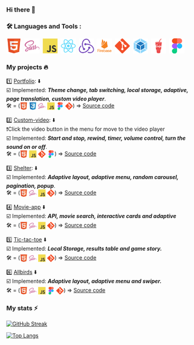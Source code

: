 ### Hi there 👋
### :hammer_and_wrench: Languages and Tools :
<div>
  <img src="https://github.com/devicons/devicon/blob/master/icons/html5/html5-original.svg" title="HTML5" alt="HTML" width="40" height="40"/>&nbsp;
  <img src="https://raw.githubusercontent.com/devicons/devicon/1119b9f84c0290e0f0b38982099a2bd027a48bf1/icons/sass/sass-original.svg" title="sass" alt="sass" width="40" height="40"/>&nbsp;
  <img src="https://github.com/devicons/devicon/blob/master/icons/javascript/javascript-original.svg" title="JavaScript" alt="JavaScript" width="40"/>&nbsp;
    <img src="https://raw.githubusercontent.com/devicons/devicon/1119b9f84c0290e0f0b38982099a2bd027a48bf1/icons/react/react-original.svg" title="react" alt="react" width="40" height="40"/>&nbsp;
  <img src="https://github.com/devicons/devicon/blob/master/icons/redux/redux-original.svg" title="Redux" alt="Redux " width="40" height="40"/>&nbsp;
  <img src="https://github.com/devicons/devicon/blob/master/icons/firebase/firebase-plain-wordmark.svg" title="Firebase" alt="Firebase" width="40" height="40"/>&nbsp;
  <img src="https://raw.githubusercontent.com/devicons/devicon/1119b9f84c0290e0f0b38982099a2bd027a48bf1/icons/git/git-original.svg" title="Git" alt="Git" width="40" height="40"/>&nbsp;
  <img src="https://raw.githubusercontent.com/devicons/devicon/1119b9f84c0290e0f0b38982099a2bd027a48bf1/icons/webpack/webpack-original.svg" title="webpack" **alt="webpack" width="40" height="40"/>&nbsp;
  <img src="https://raw.githubusercontent.com/devicons/devicon/1119b9f84c0290e0f0b38982099a2bd027a48bf1/icons/gulp/gulp-plain.svg" title="gulp" **alt="gulp" width="40" height="40"/>&nbsp;
  <img src="https://raw.githubusercontent.com/devicons/devicon/1119b9f84c0290e0f0b38982099a2bd027a48bf1/icons/figma/figma-original.svg" title="figma" alt="figma" width="40" height="40"/>&nbsp;
</div>

### My projects 🔥
1️⃣ [Portfolio](https://ruslsatt.github.io/rs-school-stage-0/portfolio/): ⬇️ <br/>
☑️ Implemented: ***Theme change, tab switching, local storage, adaptive, page translation, custom video player***. <br/>
🛠️ = (<img align="center" src="https://github.com/devicons/devicon/blob/master/icons/html5/html5-original.svg" title="HTML5" alt="HTML" width="20" height="20"/>
<img align="center" src="https://raw.githubusercontent.com/devicons/devicon/1119b9f84c0290e0f0b38982099a2bd027a48bf1/icons/css3/css3-original.svg"  title="CSS3" alt="CSS" width="20" height="20"/>
<img align="center" src="https://raw.githubusercontent.com/devicons/devicon/1119b9f84c0290e0f0b38982099a2bd027a48bf1/icons/sass/sass-original.svg" title="sass" alt="sass" width="20" height="20"/>
<img align="center" src="https://github.com/devicons/devicon/blob/master/icons/javascript/javascript-original.svg" title="JavaScript" alt="JavaScript" width="20"/>
<img align="center" src="https://raw.githubusercontent.com/devicons/devicon/1119b9f84c0290e0f0b38982099a2bd027a48bf1/icons/figma/figma-original.svg" title="figma" alt="figma" width="20" height="20"/>
<img align="center" src="https://raw.githubusercontent.com/devicons/devicon/1119b9f84c0290e0f0b38982099a2bd027a48bf1/icons/git/git-original.svg" title="Git" alt="Git" width="20" height="20"/>) => [Source code](https://github.com/RuslSatt/rs-school-stage-0/tree/portfolio)
<br/>

2️⃣ [Custom-video](https://ruslsatt.github.io/rs-school-stage-0/portfolio/): ⬇️ <br/>
❗Click the video button in the menu for move to the video player <br/>
☑️ Implemented: ***Start and stop, rewind, timer, volume control, turn the sound on or off***. <br/>
🛠️ = (<img align="center" src="https://github.com/devicons/devicon/blob/master/icons/html5/html5-original.svg" title="HTML5" alt="HTML" width="20" height="20"/>
<img align="center" src="https://github.com/devicons/devicon/blob/master/icons/javascript/javascript-original.svg" title="JavaScript" alt="JavaScript" width="20"/>
<img align="center" src="https://raw.githubusercontent.com/devicons/devicon/1119b9f84c0290e0f0b38982099a2bd027a48bf1/icons/git/git-original.svg" title="Git" alt="Git" width="20" height="20"/>
<img align="center" src="https://raw.githubusercontent.com/devicons/devicon/1119b9f84c0290e0f0b38982099a2bd027a48bf1/icons/figma/figma-original.svg" title="figma" alt="figma" width="20" height="20"/>) => [Source code](https://github.com/RuslSatt/rs-school-stage-0/tree/custom-video)
<br/>

3️⃣ [Shelter](https://ruslsatt.github.io/shelter/): ⬇️ <br/>
☑️ Implemented: ***Adaptive layout, adaptive menu, random carousel, pagination, popup***. <br/>
🛠️ = (<img align="center" src="https://github.com/devicons/devicon/blob/master/icons/html5/html5-original.svg" title="HTML5" alt="HTML" width="20" height="20"/>
<img align="center" src="https://raw.githubusercontent.com/devicons/devicon/1119b9f84c0290e0f0b38982099a2bd027a48bf1/icons/sass/sass-original.svg" title="sass" alt="sass" width="20" height="20"/>
<img align="center" src="https://github.com/devicons/devicon/blob/master/icons/javascript/javascript-original.svg" title="JavaScript" alt="JavaScript" width="20"/>
<img align="center" src="https://raw.githubusercontent.com/devicons/devicon/1119b9f84c0290e0f0b38982099a2bd027a48bf1/icons/git/git-original.svg" title="Git" alt="Git" width="20" height="20"/>) => [Source code](https://github.com/RuslSatt/shelter/tree/main)
<br/>

4️⃣ [Movie-app](https://ruslsatt.github.io/rs-school-stage-0/movie-app/) ⬇️ <br/>
☑️ Implemented: ***API, movie search, interactive cards and adaptive*** <br/>
🛠️ = (<img align="center" src="https://github.com/devicons/devicon/blob/master/icons/html5/html5-original.svg" title="HTML5" alt="HTML" width="20" height="20"/>
<img align="center" src="https://raw.githubusercontent.com/devicons/devicon/1119b9f84c0290e0f0b38982099a2bd027a48bf1/icons/sass/sass-original.svg" title="sass" alt="sass" width="20" height="20"/>
<img align="center" src="https://github.com/devicons/devicon/blob/master/icons/javascript/javascript-original.svg" title="JavaScript" alt="JavaScript" width="20"/>
<img align="center" src="https://raw.githubusercontent.com/devicons/devicon/1119b9f84c0290e0f0b38982099a2bd027a48bf1/icons/git/git-original.svg" title="Git" alt="Git" width="20" height="20"/>) => [Source code](https://github.com/RuslSatt/rs-school-stage-0/tree/movie-app)
<br/>

5️⃣ [Tic-tac-toe](https://ruslsatt.github.io/rs-school-stage-0/tic-tac-toe/) ⬇️ <br/>
☑️ Implemented: ***Local Storage, results table and game story.*** <br/>
🛠️ = (<img align="center" src="https://github.com/devicons/devicon/blob/master/icons/html5/html5-original.svg" title="HTML5" alt="HTML" width="20" height="20"/>
<img align="center" src="https://raw.githubusercontent.com/devicons/devicon/1119b9f84c0290e0f0b38982099a2bd027a48bf1/icons/sass/sass-original.svg" title="sass" alt="sass" width="20" height="20"/>
<img align="center" src="https://github.com/devicons/devicon/blob/master/icons/javascript/javascript-original.svg" title="JavaScript" alt="JavaScript" width="20"/>
<img align="center" src="https://raw.githubusercontent.com/devicons/devicon/1119b9f84c0290e0f0b38982099a2bd027a48bf1/icons/git/git-original.svg" title="Git" alt="Git" width="20" height="20"/>) => [Source code](https://github.com/RuslSatt/rs-school-stage-0/tree/tic-tac-toe)
<br/>

6️⃣ [Allbirds](https://ruslsatt.github.io/allbirds/) ⬇️ <br/>
☑️ Implemented: ***Adaptive layout, adaptive menu and swiper.*** <br/>
🛠️ = (<img align="center" src="https://github.com/devicons/devicon/blob/master/icons/html5/html5-original.svg" title="HTML5" alt="HTML" width="20" height="20"/>
<img align="center" src="https://raw.githubusercontent.com/devicons/devicon/1119b9f84c0290e0f0b38982099a2bd027a48bf1/icons/sass/sass-original.svg" title="sass" alt="sass" width="20" height="20"/>
<img align="center" src="https://github.com/devicons/devicon/blob/master/icons/javascript/javascript-original.svg" title="JavaScript" alt="JavaScript" width="20"/>
<img align="center" src="https://raw.githubusercontent.com/devicons/devicon/1119b9f84c0290e0f0b38982099a2bd027a48bf1/icons/figma/figma-original.svg" title="figma" alt="figma" width="20" height="20"/>
<img align="center" src="https://raw.githubusercontent.com/devicons/devicon/1119b9f84c0290e0f0b38982099a2bd027a48bf1/icons/git/git-original.svg" title="Git" alt="Git" width="20" height="20"/>) => [Source code](https://github.com/RuslSatt/allbirds)
<br/>

### My stats ⚡
[![GitHub Streak](http://github-readme-streak-stats.herokuapp.com?user=RuslSatt&theme=github-dark-blue&date_format=M%20j%5B%2C%20Y%5D)](https://git.io/streak-stats)

[![Top Langs](https://github-readme-stats.vercel.app/api/top-langs/?username=RuslSatt&layout=compact&theme=vision-friendly-dark)](https://github.com/anuraghazra/github-readme-stats)
<!--
**RuslSatt/RuslSatt** is a ✨ _special_ ✨ repository because its `README.md` (this file) appears on your GitHub profile.

Here are some ideas to get you started:

- 🔭 I’m currently working on ...
- 🌱 I’m currently learning ...
- 👯 I’m looking to collaborate on ...
- 🤔 I’m looking for help with ...
- 💬 Ask me about ...
- 📫 How to reach me: ...
- 😄 Pronouns: ...
- ⚡ Fun fact: ...
-->
